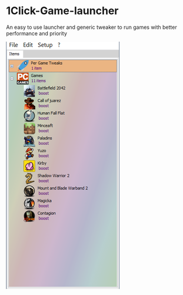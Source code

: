 # 1Click-Game-launcher
An easy to use launcher and generic tweaker to run games with better performance and priority

<img src="https://github.com/amymor/1Click-Game-launcher/blob/main/Concept.png" alt="Concept">
